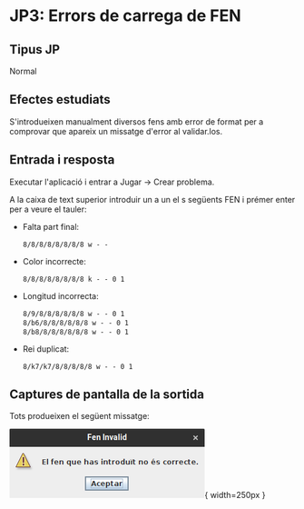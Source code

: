 # JP3: Errors de carrega de FEN

## Tipus JP

Normal

## Efectes estudiats

S'introdueixen manualment diversos fens amb error de format per a comprovar que apareix un missatge d'error al validar.los.

## Entrada i resposta

Executar l'aplicació i entrar a Jugar -> Crear problema.

A la caixa de text superior introduir un a un el s següents FEN i prémer enter per a veure el tauler:

- Falta part final:

  ```
  8/8/8/8/8/8/8/8 w - -
  ```

- Color incorrecte:

  ```
  8/8/8/8/8/8/8/8 k - - 0 1
  ```

- Longitud incorrecta:
  ```
  8/9/8/8/8/8/8/8 w - - 0 1
  8/b6/8/8/8/8/8/8 w - - 0 1
  8/b8/8/8/8/8/8/8 w - - 0 1
  ```
- Rei duplicat:
  ```
  8/k7/k7/8/8/8/8/8 w - - 0 1
  ```

## Captures de pantalla de la sortida

Tots produeixen el següent missatge:

![Missatge d'error FEN](../imatges_JP/fen_incorrecte.png){ width=250px }
